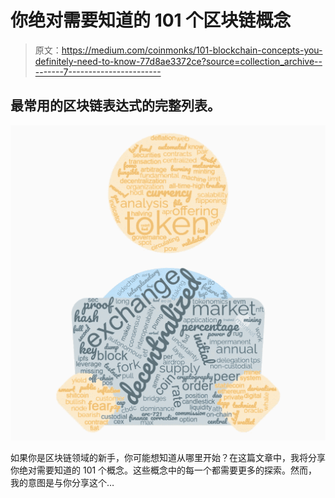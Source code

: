 # 你绝对需要知道的 101 个区块链概念

> 原文：<https://medium.com/coinmonks/101-blockchain-concepts-you-definitely-need-to-know-77d8ae3372ce?source=collection_archive---------7----------------------->

## 最常用的区块链表达式的完整列表。

![](img/bdd73febbc1987eeebfb0d55c145a75b.png)

如果你是区块链领域的新手，你可能想知道从哪里开始？在这篇文章中，我将分享你绝对需要知道的 101 个概念。这些概念中的每一个都需要更多的探索。然而，我的意图是与你分享这个…